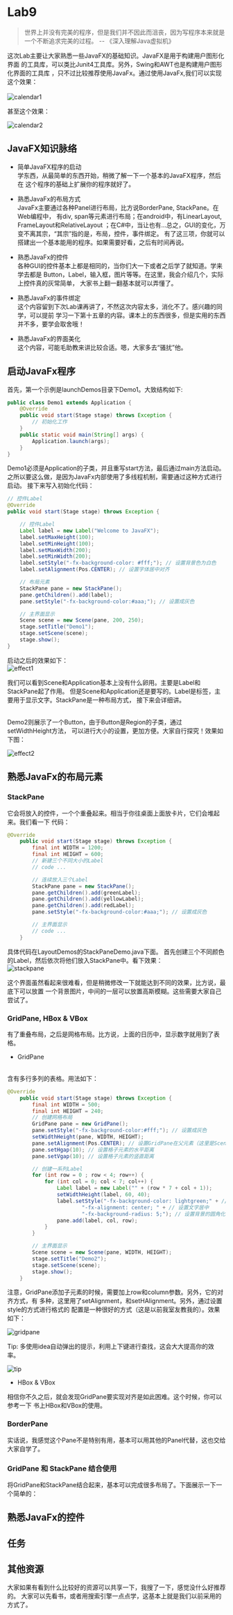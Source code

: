 # Lab9

> 世界上并没有完美的程序，但是我们并不因此而沮丧，因为写程序本来就是
一个不断追求完美的过程。  -- 《深入理解Java虚拟机》

这次Lab主要让大家熟悉一些JavaFX的基础知识。JavaFX是用于构建用户图形化界面
的工具库，可以类比Junit4工具库。另外，Swing和AWT也是构建用户图形化界面的工具库
，只不过比较推荐使用JavaFx。通过使用JavaFx,我们可以实现这个效果：<br/><br/>
![calendar1](https://raw.githubusercontent.com/Java-A-2019/Lab9/master/img/calendar1.jpg)

甚至这个效果：<br/>

![calendar2](https://raw.githubusercontent.com/Java-A-2019/Lab9/master/img/calendar2.jpg)

## JavaFX知识脉络
* 简单JavaFX程序的启动
   <br/>
   学东西，从最简单的东西开始，稍微了解一下一个基本的JavaFX程序，然后在
   这个程序的基础上扩展你的程序就好了。
* 熟悉JavaFx的布局方式
   <br/>
   JavaFx主要通过各种Panel进行布局，比方说BorderPane, StackPane。在Web编程中，
   有div, span等元素进行布局；在android中，有LinearLayout, FrameLayout和RelativeLayout
   ；在C#中，当让也有...总之，GUI的变化，万变不离其宗，“其宗”指的是，布局，控件，事件绑定。
   有了这三项，你就可以搭建出一个基本能用的程序。如果需要好看，之后有时间再说。
 
 * 熟悉JavaFx的控件
   <br />
   各种GUI的控件基本上都是相同的，当你们大一下或者之后学了就知道。学来学去都是
   Button，Label，输入框，图片等等。在这里，我会介绍几个，实际上控件真的灰常简单，
   大家书上翻一翻基本就可以弄懂了。
   
* 熟悉JavaFx的事件绑定
  <br />
  这个内容留到下次Lab课再讲了，不然这次内容太多，消化不了。感兴趣的同学，可以提前
  学习一下第十五章的内容。课本上的东西很多，但是实用的东西并不多，要学会取舍哦！
  
* 熟悉JavaFx的界面美化
  <br />
  这个内容，可能毛助教来讲比较合适。嗯，大家多去“骚扰”他。

## 启动JavaFx程序
首先，第一个示例是launchDemos目录下Demo1。大致结构如下:
```java
public class Demo1 extends Application {
    @Override
    public void start(Stage stage) throws Exception {
        // 初始化工作
    }
    public static void main(String[] args) {
        Application.launch(args);
    }
}
```
Demo1必须是Application的子类，并且重写start方法，最后通过main方法启动。
之所以要这么做，是因为JavaFx内部使用了多线程机制，需要通过这种方式进行启动。
接下来写入初始化代码：
```java
// 控件Label
@Override
public void start(Stage stage) throws Exception {

    // 控件Label
    Label label = new Label("Welcome to JavaFX");
    label.setMaxHeight(100);
    label.setMinHeight(100);
    label.setMaxWidth(200);
    label.setMinWidth(200);
    label.setStyle("-fx-background-color: #fff;"); // 设置背景色为白色
    label.setAlignment(Pos.CENTER); // 设置字体居中对齐

    // 布局元素
    StackPane pane = new StackPane();
    pane.getChildren().add(label);
    pane.setStyle("-fx-background-color:#aaa;"); // 设置成灰色

    // 主界面显示
    Scene scene = new Scene(pane, 200, 250);
    stage.setTitle("Demo1");
    stage.setScene(scene);
    stage.show();
}
```
启动之后的效果如下：<br />
![effect1](https://raw.githubusercontent.com/Java-A-2019/Lab9/master/img/effect1.jpg)

我们可以看到Scene和Application基本上没有什么卵用。主要是Label和StackPane起了作用。
但是Scene和Application还是要写的。Label是标签，主要用于显示文字。StackPane是一种布局方式，
接下来会详细讲。

<br/>
Demo2则展示了一个Button，由于Button是Region的子类，通过setWidthHeight方法，
可以进行大小的设置，更加方便。大家自行探究！效果如下图：
<br/>

![effect2](https://raw.githubusercontent.com/Java-A-2019/Lab9/master/img/effect2.jpg)

## 熟悉JavaFx的布局元素
### StackPane
它会将放入的控件，一个个重叠起来。相当于你往桌面上面放卡片，它们会堆起来。我们看一下
代码：
```java
@Override
    public void start(Stage stage) throws Exception {
        final int WIDTH = 1200;
        final int HEIGHT = 600;
        // 新建三个不同大小的Label
        // code ...

        // 连续放入三个Label
        StackPane pane = new StackPane();
        pane.getChildren().add(greenLabel);
        pane.getChildren().add(yellowLabel);
        pane.getChildren().add(redLabel);
        pane.setStyle("-fx-background-color:#aaa;"); // 设置成灰色

        // 主界面显示
        // code ...
    }
```

具体代码在LayoutDemos的StackPaneDemo.java下面。
首先创建三个不同颜色的Label，然后依次将他们放入StackPane中。看下效果：
<br/>
![stackpane](https://raw.githubusercontent.com/Java-A-2019/Lab9/master/img/stackpane.jpg)

这个界面虽然看起来很难看，但是稍微修改一下就能达到不同的效果，比方说，最底下可以放置
一个背景图片，中间的一层可以放置高斯模糊。这些需要大家自己尝试了。

### GridPane, HBox & VBox
有了重叠布局，之后是网格布局。比方说，上面的日历中，显示数字就用到了表格。
* GridPane
<br/>
含有多行多列的表格。用法如下：

```java
@Override
    public void start(Stage stage) throws Exception {
        final int WIDTH = 500;
        final int HEIGHT = 240;
        // 创建网格布局
        GridPane pane = new GridPane();
        pane.setStyle("-fx-background-color:#fff;"); // 设置成灰色
        setWidthHeight(pane, WIDTH, HEIGHT);
        pane.setAlignment(Pos.CENTER); // 设置GridPane在父元素（这里是Scene）中居中对齐
        pane.setHgap(10); // 设置格子元素的水平距离
        pane.setVgap(10); // 设置格子元素的竖直距离

        // 创建一系列Label
        for (int row = 0 ; row < 4; row++) {
            for (int col = 0; col < 7; col++) {
                Label label = new Label("" + (row * 7 + col + 1));
                setWidthHeight(label, 60, 40);
                label.setStyle("-fx-background-color: lightgreen;" + // 设置背景色
                        "-fx-alignment: center; " + // 设置文字居中
                        "-fx-background-radius: 5;"); // 设置背景的圆角化
                pane.add(label, col, row);
            }
        }

        // 主界面显示
        Scene scene = new Scene(pane, WIDTH, HEIGHT);
        stage.setTitle("Demo2");
        stage.setScene(scene);
        stage.show();
    }
```

注意，GridPane添加子元素的时候，需要加上row和column参数。另外，它的对齐方式，有
多种，这里用了setAlignment，和setHAlignment。另外，通过设置style的方式进行格式的
配置是一种很好的方式（这是以前我室友教我的）。效果如下：
<br />

![gridpane](https://raw.githubusercontent.com/Java-A-2019/Lab9/master/img/gridpane.jpg)

Tip: 多使用idea自动弹出的提示，利用上下键进行查找，这会大大提高你的效率。
<br />

![tip](https://raw.githubusercontent.com/Java-A-2019/Lab9/master/img/tip.jpg)

* HBox & VBox

相信你不久之后，就会发现GridPane要实现对齐是如此困难。这个时候，你可以参考一下
书上HBox和VBox的使用。

### BorderPane
实话说，我感觉这个Pane不是特别有用，基本可以用其他的Panel代替，这也交给大家自学了。

### GridPane 和 StackPane 结合使用
将GridPane和StackPane结合起来，基本可以完成很多布局了。下面展示一下一个简单的：


## 熟悉JavaFx的控件


## 任务


## 其他资源
大家如果有看到什么比较好的资源可以共享一下，我搜了一下，感觉没什么好推荐的。
大家可以先看书，或者用搜索引擎一点点学，这基本上就是我们以前采用的方式了。